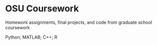 # OSU Coursework

Homework assignments, final projects, and code from graduate school coursework

Python; MATLAB; C++; R
